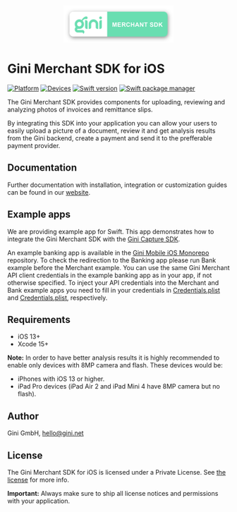 <p align="center">
<img src="./GiniMerchant_Logo.png" width="250">
</p>

# Gini Merchant SDK for iOS

[![Platform](https://img.shields.io/badge/platform-iOS-lightgrey.svg)]()
[![Devices](https://img.shields.io/badge/devices-iPhone%20%7C%20iPad-blue.svg)]()
[![Swift version](https://img.shields.io/badge/swift-5.0-orange.svg)]()
[![Swift package manager](https://img.shields.io/badge/Swift_Package_Manager-compatible-orange?style=flat-square)]()

The Gini Merchant SDK provides components for uploading, reviewing and analyzing photos of invoices and remittance slips.

By integrating this SDK into your application you can allow your users to easily upload a picture of a document, review it and get analysis results from the Gini backend, create a payment and send it to the prefferable payment provider.

## Documentation

Further documentation with installation, integration or customization guides can be found in our [website](https://developer.gini.net/gini-mobile-ios/GiniMerchantSDK/index.html).

## Example apps

We are providing example app for Swift. This app demonstrates how to integrate the Gini Merchant SDK with the [Gini Capture SDK](https://gini.atlassian.net/wiki/spaces/ICSV/overview).

An example banking app is available in the [Gini Mobile iOS Monorepo](https://github.com/gini/gini-mobile-ios/tree/main/BankSDK/GiniBankSDKExample) repository.
To check the redirection to the Banking app please run Bank example before the Merchant example. You can use the same Gini Merchant API client credentials in the example banking app as in your app, if not otherwise specified.
To inject your API credentials into the Merchant and Bank example apps you need to fill in your credentials in [Credentials.plist](https://github.com/gini/gini-mobile-ios/blob/main/BankSDK/GiniBankSDKExample/GiniBankSDKExampleBank/Credentials.plist) and [Credentials.plist](https://github.com/gini/gini-mobile-ios/blob/main/MerchantSDK/GiniMerchantSDKExample/GiniMerchantSDKExample/Credentials.plist), respectively.

## Requirements

- iOS 13+
- Xcode 15+

**Note:**
In order to have better analysis results it is highly recommended to enable only devices with 8MP camera and flash. These devices would be:

* iPhones with iOS 13 or higher.
* iPad Pro devices (iPad Air 2 and iPad Mini 4 have 8MP camera but no flash).

## Author

Gini GmbH, hello@gini.net

## License

The Gini Merchant SDK for iOS is licensed under a Private License. See [the license](https://developer.gini.net/gini-mobile-ios/GiniMerchantSDK/license.html) for more info.

**Important:** Always make sure to ship all license notices and permissions with your application.
